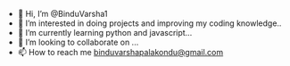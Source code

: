 - 👋 Hi, I’m @BinduVarsha1
- 👀 I’m interested in doing projects and improving my coding knowledge..
- 🌱 I’m currently learning python and javascript...
- 💞️ I’m looking to collaborate on ...
- 📫 How to reach me binduvarshapalakondu@gmail.com

<!---
BinduVarsha1/BinduVarsha1 is a ✨ special ✨ repository because its `README.md` (this file) appears on your GitHub profile.
You can click the Preview link to take a look at your changes.
--->
